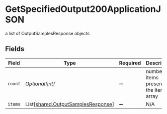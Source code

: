 # GetSpecifiedOutput200ApplicationJSON

a list of OutputSamplesResponse objects


## Fields

| Field                                                                              | Type                                                                               | Required                                                                           | Description                                                                        |
| ---------------------------------------------------------------------------------- | ---------------------------------------------------------------------------------- | ---------------------------------------------------------------------------------- | ---------------------------------------------------------------------------------- |
| `count`                                                                            | *Optional[int]*                                                                    | :heavy_minus_sign:                                                                 | number of items present in the items array                                         |
| `items`                                                                            | List[[shared.OutputSamplesResponse](../../models/shared/outputsamplesresponse.md)] | :heavy_minus_sign:                                                                 | N/A                                                                                |